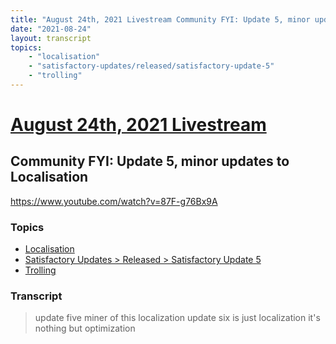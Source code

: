```yaml
---
title: "August 24th, 2021 Livestream Community FYI: Update 5, minor updates to Localisation"
date: "2021-08-24"
layout: transcript
topics:
    - "localisation"
    - "satisfactory-updates/released/satisfactory-update-5"
    - "trolling"
---
```

# [August 24th, 2021 Livestream](../2021-08-24.md)
## Community FYI: Update 5, minor updates to Localisation
https://www.youtube.com/watch?v=87F-g76Bx9A

### Topics
* [Localisation](../topics/localisation.md)
* [Satisfactory Updates > Released > Satisfactory Update 5](../topics/satisfactory-updates/released/satisfactory-update-5.md)
* [Trolling](../topics/trolling.md)

### Transcript

> update five miner of this localization update six is just localization it's nothing but optimization
